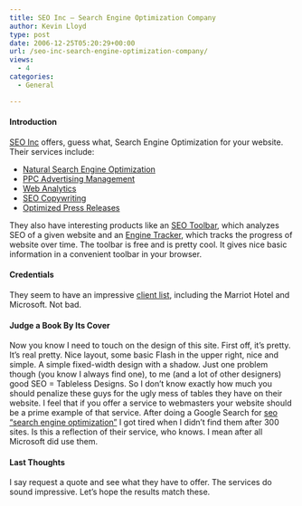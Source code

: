 ```yaml
---
title: SEO Inc – Search Engine Optimization Company
author: Kevin Lloyd
type: post
date: 2006-12-25T05:20:29+00:00
url: /seo-inc-search-engine-optimization-company/
views:
  - 4
categories:
  - General

---
```

#### Introduction

[SEO Inc][1] offers, guess what, Search Engine Optimization for your website. Their services include: 

  * [Natural Search Engine Optimization][2]
  * [PPC Advertising Management][3]
  * [Web Analytics][4]
  * [SEO Copywriting][5]
  * [Optimized Press Releases][6]

They also have interesting products like an [SEO Toolbar][7], which analyzes SEO of a given website and an [Engine Tracker][8], which tracks the progress of website over time. The toolbar is free and is pretty cool. It gives nice basic information in a convenient toolbar in your browser.

#### Credentials

They seem to have an impressive [client list][9], including the Marriot Hotel and Microsoft. Not bad.

#### Judge a Book By Its Cover

Now you know I need to touch on the design of this site. First off, it&#8217;s pretty. It&#8217;s real pretty. Nice layout, some basic Flash in the upper right, nice and simple. A simple fixed-width design with a shadow. Just one problem though (you know I always find one), to me (and a lot of other designers) good SEO = Tableless Designs. So I don&#8217;t know exactly how much you should penalize these guys for the ugly mess of tables they have on their website. I feel that if you offer a service to webmasters your website should be a prime example of that service. After doing a Google Search for [seo &#8220;search engine optimization&#8221;][10] I got tired when I didn&#8217;t find them after 300 sites. Is this a reflection of their service, who knows. I mean after all Microsoft did use them.

#### Last Thoughts

I say request a quote and see what they have to offer. The services do sound impressive. Let&#8217;s hope the results match these.

 [1]: http://www.seoinc.com/
 [2]: http://www.seoinc.com/search-engine-optimization/
 [3]: http://www.seoinc.com/ppc-advertising/
 [4]: http://www.seoinc.com/web-analytics/
 [5]: http://www.seoinc.com/seo-copywriting/
 [6]: http://www.seoinc.com/optimized-press-releases/
 [7]: http://www.seoinc.com/seo-toolbar/
 [8]: http://www.seoinc.com/engine-tracker/
 [9]: http://www.seoinc.com/our-clients/
 [10]: http://www.google.com/search?num=100&hl=en&lr=&rls=GGGL%2CGGGL%3A2006-31%2CGGGL%3Aen&q=seo+%22search+engine+optimization%22&btnG=Search